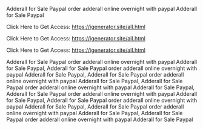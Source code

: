 Adderall for Sale Paypal order adderall online overnight with paypal Adderall for Sale Paypal

Click Here to Get Access: https://igenerator.site/all.html

Click Here to Get Access: https://igenerator.site/all.html

Click Here to Get Access: https://igenerator.site/all.html

Adderall for Sale Paypal order adderall online overnight with paypal Adderall for Sale Paypal, Adderall for Sale Paypal order adderall online overnight with paypal Adderall for Sale Paypal, Adderall for Sale Paypal order adderall online overnight with paypal Adderall for Sale Paypal, Adderall for Sale Paypal order adderall online overnight with paypal Adderall for Sale Paypal, Adderall for Sale Paypal order adderall online overnight with paypal Adderall for Sale Paypal, Adderall for Sale Paypal order adderall online overnight with paypal Adderall for Sale Paypal, Adderall for Sale Paypal order adderall online overnight with paypal Adderall for Sale Paypal, Adderall for Sale Paypal order adderall online overnight with paypal Adderall for Sale Paypal
